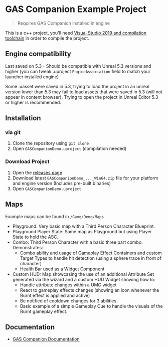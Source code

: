 # GAS Companion Example Project

> Requires GAS Companion installed in engine

This is a c++ project, you'll need [Visual Studio 2019 and compilation toolchain](https://docs.unrealengine.com/4.27/en-US/ProductionPipelines/DevelopmentSetup/VisualStudioSetup/) in order to compile the project.

## Engine compatibility

Last saved on 5.3 - Should be compatible with Unreal 5.3 versions and higher (you can tweak .uproject `EngineAssociation` field to match your launcher installed engine)

Some .uasset were saved in 5.3, trying to load the project in an unreal version lower than 5.3 may fail to load assets that were saved in 5.3 (will not appear in content browser). Trying to open the project in Unreal Editor 5.3 or higher is recommended.

## Installation

### via git

1. Clone the repository using `git clone`
2. Open `GASCompanionDemo.uproject` (compilation needed)

### Download Project

1. Open the [releases page](https://github.com/GASCompanion/GASCompanionDemo/releases)
2. Download latest `GASCompanionDemo_..._Win64.zip` file for your platform and engine version (Includes pre-built binaries)
3. Open `GASCompanionDemo.uproject`

## Maps

Example maps can be found in `/Game/Demo/Maps`

- Playground: Very basic map with a Third Person Character Blueprint.
- Playground Player State: Same map as Playground but using Player State to hold the ASC.
- Combo: Third Person Character with a basic three part combo. Demonstrates:
  - Combo ability and usage of Gameplay Effect Containers and custom Target Types to handle hit detection (using a sphere trace in front of character)
  - Health Bar used as a Widget Component
- Custom HUD: Map showcasing the use of an additional Attribute Set generated via the wizard and a custom HUD Widget showing how to:
  - Handle attribute changes within a UMG widget
  - React to gameplay effects changes (showing an icon whenever the Burnt effect is applied and active)
  - Be notified of cooldown changes for 3 abilities.
  - Basic example of a simple Gameplay Cue to handle the visuals of the Burnt gameplay effect.

## Documentation

- [GAS Companion Documentation](https://gascompanion.github.io/)
